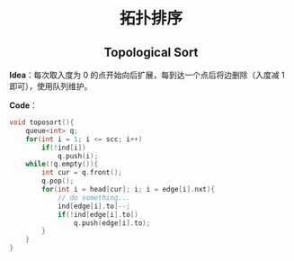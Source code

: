 <h1 style="text-align: center"> 拓扑排序 </h1>

<h2 style="text-align: center"> Topological Sort </h2>



**Idea**：每次取入度为 $0$ 的点开始向后扩展，每到达一个点后将边删除（入度减 $1$ 即可），使用队列维护。

**Code**：

```cpp
void toposort(){
	queue<int> q;
	for(int i = 1; i <= scc; i++)
		if(!ind[i])
			q.push(i);
	while(!q.empty()){
		int cur = q.front();
		q.pop();
		for(int i = head[cur]; i; i = edge[i].nxt){
            // do something...
			ind[edge[i].to]--;
			if(!ind[edge[i].to])
				q.push(edge[i].to);
		}
	}
}
```

